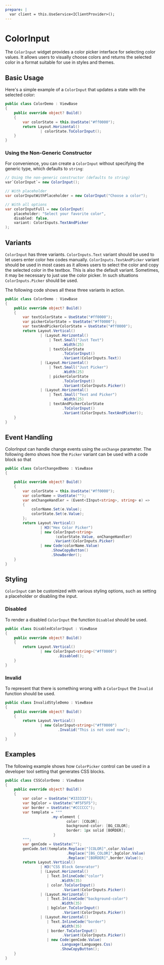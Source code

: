 ```yaml
---
prepare: |
  var client = this.UseService<IClientProvider>();
---
```


# ColorInput

The `ColorInput` widget provides a color picker interface for selecting color values. It allows users to visually choose colors and returns the selected color in a format suitable for use in styles and themes.

## Basic Usage

Here's a simple example of a `ColorInput` that updates a state with the selected color:

```csharp demo-below ivy-bg
public class ColorDemo : ViewBase
{
    public override object? Build()
    {    
        var colorState = this.UseState("#ff0000");
        return Layout.Horizontal()
                | colorState.ToColorInput();
    }   
}
```

### Using the Non-Generic Constructor

For convenience, you can create a `ColorInput` without specifying the generic type, which defaults to `string`:

```csharp
// Using the non-generic constructor (defaults to string)
var`ColorInput`= new ColorInput();

// With placeholder
var colorInputWithPlaceholder = new ColorInput("Choose a color");

// With all options
var colorInputFull = new ColorInput(
    placeholder: "Select your favorite color",
    disabled: false,
    variant: ColorInputs.TextAndPicker
);
```

## Variants

`ColorInput` has three variants. `ColorInputs.Text` variant should be used to let users enter color hex codes
manually. `ColorInputs.TextAndPicker` variant should be used in most cases as it allows users to
select the color and copy the selected color in the textbox. This is also the default variant.
Sometimes, it may be necessary to just use the color picker. In such situations `ColorInputs.Picker`
should be used.

The following code shows all these three variants in action.

```csharp demo-below ivy-bg
public class ColorDemo : ViewBase
{
    public override object? Build()
    {    
        var textColorState = UseState("#ff0000");
        var pickerColorState = UseState("#ff0000");
        var textAndPickerColorState = UseState("#ff0000");
        return Layout.Vertical()
                | (Layout.Horizontal()
                    | Text.Small("Just Text")
                          .Width(25)
                    | textColorState
                          .ToColorInput()
                          .Variant(ColorInputs.Text))
                | (Layout.Horizontal()
                    | Text.Small("Just Picker")
                          .Width(25)
                    | pickerColorState
                          .ToColorInput()
                          .Variant(ColorInputs.Picker))
                | (Layout.Horizontal()
                    | Text.Small("Text and Picker")
                          .Width(25)
                    | textAndPickerColorState
                          .ToColorInput()
                          .Variant(ColorInputs.TextAndPicker));
    }   
}
```

## Event Handling

ColorInput can handle change events using the `onChange` parameter.
The following demo shows how the `Picker` variant can be used with a code
block so that

```csharp demo-below ivy-bg
public class ColorChangedDemo : ViewBase
{

    public override object? Build()
    {    
        var colorState = this.UseState("#ff0000");
        var colorName = UseState("");
        var onChangeHandler = (Event<IInput<string>, string> e) =>
        {
            colorName.Set(e.Value);
            colorState.Set(e.Value);
        };
        return Layout.Vertical() 
                | H3("Hex Color Picker")
                | new ColorInput<string>
                       (colorState.Value, onChangeHandler)
                      .Variant(ColorInputs.Picker) 
                | new Code(colorName.Value)
                     .ShowCopyButton()
                     .ShowBorder();
    }    
}    
```

## Styling

`ColorInput` can be customized with various styling options, such as setting a placeholder or disabling the input.

### Disabled

To render a disabled `ColorInput` the function `Disabled` should be used.  

```csharp demo-below ivy-bg
public class DisabledColorInput : ViewBase
{
    public override object? Build()
    {    
        return Layout.Vertical()
                | new ColorInput<string>("#ff0000")
                        .Disabled();
    }
}    
```

### Invalid

To represent that there is something wrong with a `ColorInput` the `Invalid` function
should be used.

```csharp demo-below ivy-bg
public class InvalidStyleDemo : ViewBase
{ 
    public override object? Build()
    {    
        return Layout.Vertical()
                | new ColorInput<string>("#ff0000")
                        .Invalid("This is not used now");
    }
}

```

<WidgetDocs Type="Ivy.ColorInput" ExtensionTypes="Ivy.ColorInputExtensions" SourceUrl="https://github.com/Ivy-Interactive/Ivy-Framework/blob/main/Ivy/Widgets/Inputs/ColorInput.cs"/>

## Examples

The following example shows how `ColorPicker` control can be used in a developer tool setting that
generates CSS blocks.

```csharp demo-tabs ivy-bg
public class CSSColorDemo : ViewBase
{
    public override object? Build()
    {
        var color = UseState("#333333");
        var bgColor = UseState("#F5F5F5");
        var border = UseState("#CCCCCC");
        var template = """
                     .my-element {
                            color: [COLOR];
                            background-color: [BG_COLOR];
                            border: 1px solid [BORDER];
                      }
        """; 
        var genCode = UseState("");
        genCode.Set(template.Replace("[COLOR]",color.Value)
                            .Replace("[BG_COLOR]",bgColor.Value)
                            .Replace("[BORDER]",border.Value));
        return Layout.Vertical()
                | H3("CSS Block Generator")
                | (Layout.Horizontal()
                   | Text.InlineCode("color")
                         .Width(35)
                   | color.ToColorInput()
                          .Variant(ColorInputs.Picker))
                | (Layout.Horizontal()
                   | Text.InlineCode("background-color")
                         .Width(35)
                   | bgColor.ToColorInput()
                          .Variant(ColorInputs.Picker))
                | (Layout.Horizontal()
                   | Text.InlineCode("border")
                         .Width(35)
                   | border.ToColorInput()
                          .Variant(ColorInputs.Picker))
                   | new Code(genCode.Value)
                         .Language(Languages.Css)
                         .ShowCopyButton();
    }
}
```
